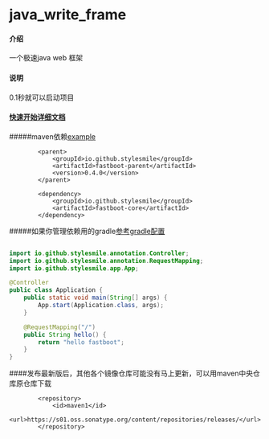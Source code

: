 # java_write_frame

#### 介绍

一个极速java web 框架

#### 说明

0.1秒就可以启动项目

####  

#### [快速开始详细文档](./doc/1.fastboot-start.md)

#####maven依赖[example](fastboot-example/fastboot-web-example)
```maven
        <parent>
            <groupId>io.github.stylesmile</groupId>
            <artifactId>fastboot-parent</artifactId>
            <version>0.4.0</version>
        </parent>
```
```maven
        <dependency>
            <groupId>io.github.stylesmile</groupId>
            <artifactId>fastboot-core</artifactId>
        </dependency>
```
#####如果你管理依赖用的gradle[参考gradle配置](doc/1.fastboot-start-gradle.md)

```java

import io.github.stylesmile.annotation.Controller;
import io.github.stylesmile.annotation.RequestMapping;
import io.github.stylesmile.app.App;

@Controller
public class Application {
    public static void main(String[] args) {
        App.start(Application.class, args);
    }

    @RequestMapping("/")
    public String hello() {
        return "hello fastboot";
    }
}
```
####发布最新版后，其他各个镜像仓库可能没有马上更新，可以用maven中央仓库原仓库下载
```maven
        <repository>
            <id>maven1</id>
            <url>https://s01.oss.sonatype.org/content/repositories/releases/</url>
        </repository>
```

